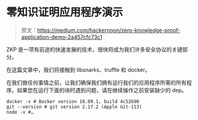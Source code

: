 # 零知识证明应用程序演示

> 原文：<https://medium.com/hackernoon/zero-knowledge-proof-application-demo-2a457cfc73c1>

ZKP 是一项有前途的快速发展的技术，很快将成为我们许多安全协议的关键部分。

在这篇文章中，我们将接触到 libsnarks、truffle 和 docker。

在我们做任何事情之前，让我们确保我们拥有运行我们的应用程序所需的所有程序。如果您在运行下面的块时遇到问题，请在继续操作之前安装缺少的 dep。

```
docker -v # Docker version 18.09.1, build 4c52b90
git --version # git version 2.17.2 (Apple Git-113)
node -v #…
```